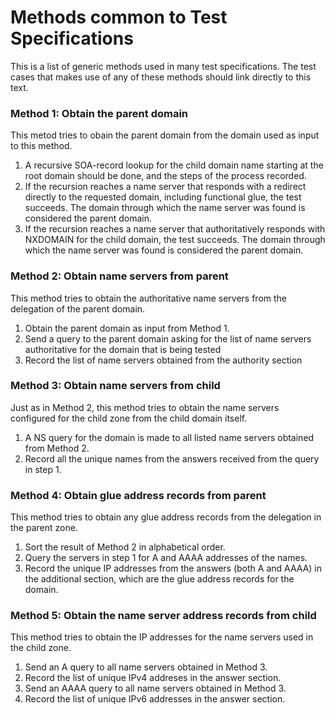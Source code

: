 # Methods common to Test Specifications

This is a list of generic methods used in many test specifications. The
test cases that makes use of any of these methods should link directly to
this text.

### Method 1: Obtain the parent domain

This metod tries to obain the parent domain from the domain used as input
to this method.

1. A recursive SOA-record lookup for the child domain name starting at the
   root domain should be done, and the steps of the process recorded.
2. If the recursion reaches a name server that responds with a redirect
   directly to the requested domain, including functional glue, the test
   succeeds. The domain through which the name server was found is
   considered the parent domain.  
3. If the recursion reaches a name server that authoritatively responds
   with NXDOMAIN for the child domain, the test succeeds. The domain through
   which the name server was found is considered the parent domain.

### Method 2: Obtain name servers from parent

This method tries to obtain the authoritative name servers from the
delegation of the parent domain.

1. Obtain the parent domain as input from Method 1.
2. Send a query to the parent domain asking for the list of name servers
   authoritative for the domain that is being tested 
3. Record the list of name servers obtained from the authority section 

### Method 3: Obtain name servers from child

Just as in Method 2, this method tries to obtain the name servers configured
for the child zone from the child domain itself.

1. A NS query for the domain is made to all listed name servers obtained
   from Method 2. 
2. Record all the unique names from the answers received from the query in 
   step 1.

### Method 4: Obtain glue address records from parent

This method tries to obtain any glue address records from the delegation
in the parent zone.

1. Sort the result of Method 2 in alphabetical order.
2. Query the servers in step 1 for A and AAAA addresses of the names.
3. Record the unique IP addresses from the answers (both A and AAAA) in
   the additional section, which are the glue address records for the
   domain.

### Method 5: Obtain the name server address records from child

This method tries to obtain the IP addresses for the name servers used in
the child zone.

1. Send an A query to all name servers obtained in Method 3.
2. Record the list of unique IPv4 addreses in the answer section.
3. Send an AAAA query to all name servers obtained in Method 3.
4. Record the list of unique IPv6 addresses in the answer section.
